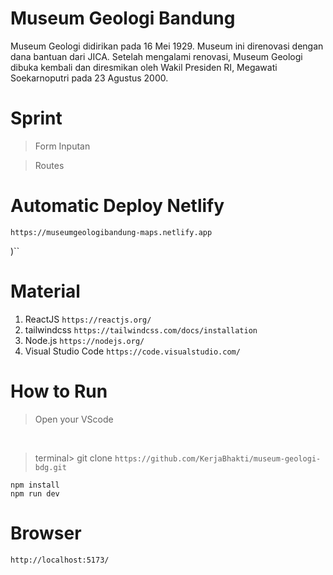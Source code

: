 # Museum Geologi Bandung
Museum Geologi didirikan pada 16 Mei 1929. Museum ini direnovasi dengan dana bantuan dari JICA. Setelah mengalami renovasi, Museum Geologi dibuka kembali dan diresmikan oleh Wakil Presiden RI, Megawati Soekarnoputri pada 23 Agustus 2000.
<p>
  <div class="center"
</p>  


# Sprint
> Form Inputan
  
> Routes

# Automatic Deploy Netlify
``https://museumgeologibandung-maps.netlify.app``

)``

# Material 

1. ReactJS ``https://reactjs.org/``
2. tailwindcss ``https://tailwindcss.com/docs/installation``
3. Node.js ``https://nodejs.org/``
4. Visual Studio Code ``https://code.visualstudio.com/``

# How to Run

> Open your VScode 

<br />

> terminal> git clone ``https://github.com/KerjaBhakti/museum-geologi-bdg.git``

`npm install`
<br />
`npm run dev`

# Browser 

``http://localhost:5173/``
